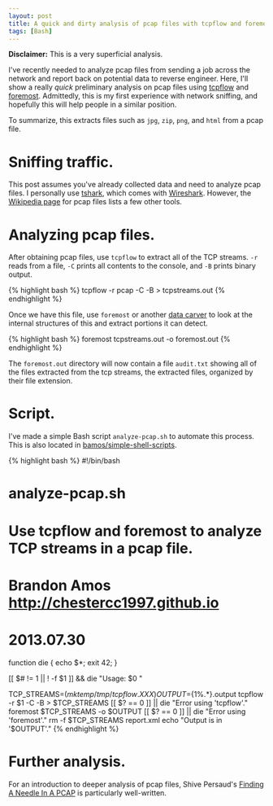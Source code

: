 ```yaml
---
layout: post
title: A quick and dirty analysis of pcap files with tcpflow and foremost
tags: [Bash]
---
```


__Disclaimer:__ This is a very superficial analysis.

I've recently needed to analyze pcap files from sending a job
across the network and report back on potential data to reverse engineer.
Here, I'll show a really _quick_ preliminary analysis on pcap files
using [tcpflow](https://github.com/simsong/tcpflow)
and [foremost](http://foremost.sourceforge.net/).
Admittedly, this is my first experience with network sniffing,
and hopefully this will help people in a similar position.

To summarize, this extracts files such as `jpg`, `zip`,
`png`, and `html` from a pcap file.

# Sniffing traffic.
This post assumes you've already collected data and need to analyze pcap files.
I personally use [tshark](http://www.wireshark.org/docs/man-pages/tshark.html),
which comes with [Wireshark](http://www.wireshark.org/).
However, the [Wikipedia page](http://en.wikipedia.org/wiki/Pcap) for pcap
files lists a few other tools.

# Analyzing pcap files.
After obtaining pcap files, use `tcpflow` to extract all of the
TCP streams.
`-r` reads from a file,
`-C` prints all contents to the console, and
`-B` prints binary output.

{% highlight bash %}
tcpflow -r pcap -C -B > tcpstreams.out
{% endhighlight %}

Once we have this file, use `foremost` or another
[data carver](http://www.forensicswiki.org/wiki/Tools:Data_Recovery#Carving)
to look at the internal structures of this and extract portions
it can detect.

{% highlight bash %}
foremost tcpstreams.out -o foremost.out
{% endhighlight %}

The `foremost.out` directory will now contain a file `audit.txt`
showing all of the files extracted from the tcp streams,
the extracted files, organized by their file extension.

# Script.
I've made a simple Bash script `analyze-pcap.sh` to automate this process.
This is also located in
[bamos/simple-shell-scripts](https://github.com/bamos/simple-shell-scripts/blob/master/analyze-pcap.sh).

{% highlight bash %}
#!/bin/bash
#
# analyze-pcap.sh
# Use tcpflow and foremost to analyze TCP streams in a pcap file.
#
# Brandon Amos <http://chestercc1997.github.io>
# 2013.07.30

function die { echo $*; exit 42; }

[[ $# != 1 || ! -f $1 ]] && die "Usage: $0 <pcap file>"

TCP_STREAMS=$(mktemp /tmp/tcpflow.XXX)
OUTPUT=${1%.*}.output
tcpflow -r $1 -C -B > $TCP_STREAMS
[[ $? == 0 ]] || die "Error using 'tcpflow'."
foremost $TCP_STREAMS -o $OUTPUT
[[ $? == 0 ]] || die "Error using 'foremost'."
rm -f $TCP_STREAMS report.xml
echo "Output is in '$OUTPUT'."
{% endhighlight %}

# Further analysis.
For an introduction to deeper analysis of pcap files,
Shive Persaud's
[Finding A Needle In A PCAP](http://blogs.cisco.com/security/finding-a-needle-in-a-pcap/)
is particularly well-written.
